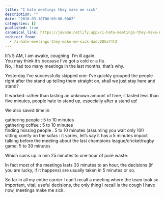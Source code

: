 ```yaml
---
title: "I hate meetings they make me sick"
description: ""
date: "2010-03-18T00:00:00.000Z"
categories: []
published: true
canonical_link: https://javame.netlify.app//i-hate-meetings-they-make-me-sick-dadc285a74f2
redirect_from:
  - /i-hate-meetings-they-make-me-sick-dadc285a74f2
---
```


It’s 5 AM, I am awake, coughing. I’m ill again.   
You may think it’s because I’ve got a cold or a flu.   
No, I had too many meetings in the last months, that’s why.

Yesterday I’ve successfully skipped one: I’ve quickly grouped the people right after the stand up telling them straight on, shall we just stay here and stand?

It worked: rather than lasting an unknown amount of time, it lasted less than five minutes, people hate to stand up, especially after a stand up!

We also saved time in:

gathering people : 5 to 10 minutes  
gathering coffee : 5 to 10 minutes  
finding missing people : 5 to 10 minutes (assuming you wait only 10!)   
sitting comfy on the sofas : it varies, let’s say it has a 5 minutes impact  
talking before the meeting about the last champions league/cricket/rugby game: 5 to 30 minutes

Which sums up in min 25 minutes to one hour of pure waste.

In fact most of the meetings lasts 30 minutes to an hour, the decisions (if you are lucky, if it happens) are usually taken in 5 minutes or so.

So far in all my entire carrier I can’t recall a meeting where the team took so important, vital, useful decisions, the only thing I recall is the cough I have now, meetings make me sick.
